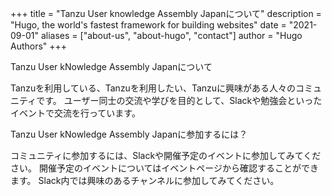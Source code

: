 +++
title = "Tanzu User knowledge Assembly Japanについて"
description = "Hugo, the world's fastest framework for building websites"
date = "2021-09-01"
aliases = ["about-us", "about-hugo", "contact"]
author = "Hugo Authors"
+++

Tanzu User kNowledge Assembly Japanについて

Tanzuを利用している、Tanzuを利用したい、Tanzuに興味がある人々のコミュニティです。
ユーザー同士の交流や学びを目的として、Slackや勉強会といったイベントで交流を行っています。


Tanzu User kNowledge Assembly Japanに参加するには？

コミュニティに参加するには、Slackや開催予定のイベントに参加してみてください。
開催予定のイベントについてはイベントページから確認することができます。
Slack内では興味のあるチャンネルに参加してみてください。

